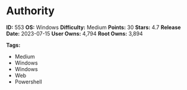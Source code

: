 # Authority

**ID:** 553
**OS:** Windows
**Difficulty:** Medium
**Points:** 30
**Stars:** 4.7
**Release Date:** 2023-07-15
**User Owns:** 4,794
**Root Owns:** 3,894

**Tags:**
- Medium
- Windows
- Windows
- Web
- Powershell

